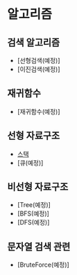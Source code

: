 # 알고리즘

## 검색 알고리즘
* [선형검색(예정)]
* [이진검색(예정)]

## 재귀함수
* [재귀함수(예정)]

## 선형 자료구조
* [스택](./Stack)
* [큐(예정)]

## 비선형 자료구조
* [Tree(예정)]
* [BFS(예정)]
* [DFS(예정)]

## 문자열 검색 관련
* [BruteForce(예정)]

